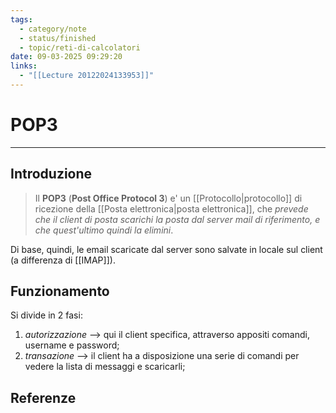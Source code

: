 ```yaml
---
tags:
  - category/note
  - status/finished
  - topic/reti-di-calcolatori
date: 09-03-2025 09:29:20
links:
  - "[[Lecture 20122024133953]]"
---
```

# POP3
---
## Introduzione
> Il **POP3** (**Post Office Protocol 3**) e' un [[Protocollo|protocollo]] di ricezione della [[Posta elettronica|posta elettronica]], che _prevede che il client di posta scarichi la posta dal server mail di riferimento, e che quest'ultimo quindi la elimini_.

Di base, quindi, le email scaricate dal server sono salvate in locale sul client (a differenza di [[IMAP]]).

## Funzionamento
Si divide in 2 fasi:
1. _autorizzazione_ --> qui il client specifica, attraverso appositi comandi, username e password;
2. _transazione_ --> il client ha a disposizione una serie di comandi per vedere la lista di messaggi e scaricarli;

## Referenze